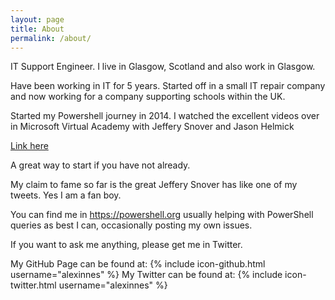 ```yaml
---
layout: page
title: About
permalink: /about/
---
```

IT Support Engineer. I live in Glasgow, Scotland and also work in Glasgow.

Have been working in IT for 5 years. Started off in a small IT repair company and now working for a company supporting schools within the UK.

Started my Powershell journey in 2014. I watched the excellent videos over in Microsoft Virtual Academy with Jeffery Snover and Jason Helmick

[Link here](https://mva.microsoft.com/en-US/training-courses/getting-started-with-powershell-30-jump-start-8276)

A great way to start if you have not already.

My claim to fame so far is the great Jeffery Snover has like one of my tweets. Yes I am a fan boy.

You can find me in https://powershell.org usually helping with PowerShell queries as best I can, occasionally posting my own issues.

If you want to ask me anything, please get me in Twitter.


My GitHub Page can be found at:
{% include icon-github.html username="alexinnes" %} 
My Twitter can be found at:
{% include icon-twitter.html username="alexinnes" %}

